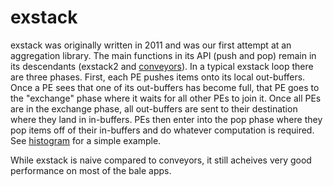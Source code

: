 # exstack

exstack was originally written in 2011 and was our first attempt at an
aggregation library. The main functions in its API (push and pop)
remain in its descendants (exstack2 and
[conveyors](../convey/README.md)). In a typical exstack loop there are
three phases. First, each PE pushes items onto its local
out-buffers. Once a PE sees that one of its out-buffers has become
full, that PE goes to the "exchange" phase where it waits for all
other PEs to join it. Once all PEs are in the exchange phase, all
out-buffers are sent to their destination where they land in
in-buffers. PEs then enter into the pop phase where they pop items off
of their in-buffers and do whatever computation is required. See
[histogram](../apps/histo_src/README.md) for a simple example.

While exstack is naive compared to conveyors, it still acheives very
good performance on most of the bale apps.
